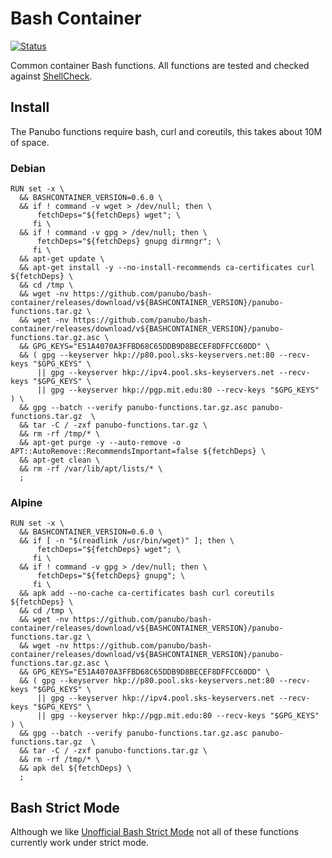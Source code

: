 # Bash Container

[![Status](https://img.shields.io/badge/status-BETA-yellow.svg)]()

Common container Bash functions. All functions are tested and checked against [ShellCheck](https://github.com/koalaman/shellcheck).

## Install

The Panubo functions require bash, curl and coreutils, this takes about 10M of space.

### Debian

```
RUN set -x \
  && BASHCONTAINER_VERSION=0.6.0 \
  && if ! command -v wget > /dev/null; then \
      fetchDeps="${fetchDeps} wget"; \
     fi \
  && if ! command -v gpg > /dev/null; then \
      fetchDeps="${fetchDeps} gnupg dirmngr"; \
     fi \
  && apt-get update \
  && apt-get install -y --no-install-recommends ca-certificates curl ${fetchDeps} \
  && cd /tmp \
  && wget -nv https://github.com/panubo/bash-container/releases/download/v${BASHCONTAINER_VERSION}/panubo-functions.tar.gz \
  && wget -nv https://github.com/panubo/bash-container/releases/download/v${BASHCONTAINER_VERSION}/panubo-functions.tar.gz.asc \
  && GPG_KEYS="E51A4070A3FFBD68C65DDB9D8BECEF8DFFCC60DD" \
  && ( gpg --keyserver hkp://p80.pool.sks-keyservers.net:80 --recv-keys "$GPG_KEYS" \
      || gpg --keyserver hkp://ipv4.pool.sks-keyservers.net --recv-keys "$GPG_KEYS" \
      || gpg --keyserver hkp://pgp.mit.edu:80 --recv-keys "$GPG_KEYS" ) \
  && gpg --batch --verify panubo-functions.tar.gz.asc panubo-functions.tar.gz  \
  && tar -C / -zxf panubo-functions.tar.gz \
  && rm -rf /tmp/* \
  && apt-get purge -y --auto-remove -o APT::AutoRemove::RecommendsImportant=false ${fetchDeps} \
  && apt-get clean \
  && rm -rf /var/lib/apt/lists/* \
  ;
```

### Alpine

```
RUN set -x \
  && BASHCONTAINER_VERSION=0.6.0 \
  && if [ -n "$(readlink /usr/bin/wget)" ]; then \
      fetchDeps="${fetchDeps} wget"; \
     fi \
  && if ! command -v gpg > /dev/null; then \
      fetchDeps="${fetchDeps} gnupg"; \
     fi \
  && apk add --no-cache ca-certificates bash curl coreutils ${fetchDeps} \
  && cd /tmp \
  && wget -nv https://github.com/panubo/bash-container/releases/download/v${BASHCONTAINER_VERSION}/panubo-functions.tar.gz \
  && wget -nv https://github.com/panubo/bash-container/releases/download/v${BASHCONTAINER_VERSION}/panubo-functions.tar.gz.asc \
  && GPG_KEYS="E51A4070A3FFBD68C65DDB9D8BECEF8DFFCC60DD" \
  && ( gpg --keyserver hkp://p80.pool.sks-keyservers.net:80 --recv-keys "$GPG_KEYS" \
      || gpg --keyserver hkp://ipv4.pool.sks-keyservers.net --recv-keys "$GPG_KEYS" \
      || gpg --keyserver hkp://pgp.mit.edu:80 --recv-keys "$GPG_KEYS" ) \
  && gpg --batch --verify panubo-functions.tar.gz.asc panubo-functions.tar.gz  \
  && tar -C / -zxf panubo-functions.tar.gz \
  && rm -rf /tmp/* \
  && apk del ${fetchDeps} \
  ;
```

## Bash Strict Mode

Although we like [Unofficial Bash Strict Mode](http://redsymbol.net/articles/unofficial-bash-strict-mode/) not all of these functions currently work under strict mode.
